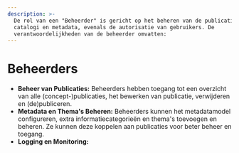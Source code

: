 ```yaml
---
description: >-
  De rol van een "Beheerder" is gericht op het beheren van de publicaties,
  catalogi en metadata, evenals de autorisatie van gebruikers. De
  verantwoordelijkheden van de beheerder omvatten:
---
```


# Beheerders

* **Beheer van Publicaties:** Beheerders hebben toegang tot een overzicht van alle (concept-)publicaties, het bewerken van publicatie, verwijderen en (de)publiceren.&#x20;
* **Metadata en Thema's Beheren:** Beheerders kunnen het metadatamodel configureren, extra informatiecategorieën en thema's toevoegen en beheren. Ze kunnen deze koppelen aan publicaties voor beter beheer en toegang.
* **Logging en Monitoring:**

